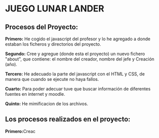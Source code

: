 <h1>JUEGO LUNAR LANDER</h1>
<h2>Procesos del Proyecto:</h2>
<p><b>Primero:</b> He cogido el javascript del profesor y lo he agregado a donde estaban los ficheros y directorios del proyecto. </p>
<p><b>Segundo:</b> Cree y agregue (donde esta el proyecto) un nuevo fichero "about", que contiene: el nombre del creador, nombre del jefe y Creación (año). </p>
<p><b>Tercero:</b> He adecuado la parte del javascript con el HTML y CSS, de manera que cuando se ejecute  no haya fallos.</p>
<p><b>Cuarto:</b> Para poder adecuar tuve que buscar información de diferentes fuentes en internet y moodle. </p>
<p><b>Quinto:</b> He mimificacion de los archivos.</p>




<h2>Los procesos realizados en el proyecto:</h2>
<p><b>Primero:</b>Creac</p>
<p><b></b></p>
<p><b></b></p>
<p><b></b></p>
<p><b></b></p>
<p><b></b></p>
